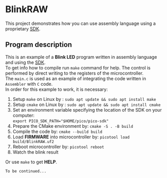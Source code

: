 BlinkRAW
========
This project demonstrates how you can use assembly language using a proprietary [SDK][picosdk].

Program description
-------------------
This is an example of a **Blink LED** program written in assembly language and using the [SDK][picosdk].  
To get info how to compile run `make` command for help.
The control is performed by direct writing to the registers of the microcontroller.  
The `main.c` is used as an example of integrating the code written in `Assembler` with `C` code.  
In order for this example to work, it is necessary:
1. Setup `make` on Linux by : `sudo apt update && sudo apt install make`
2. Setup `cmake` on Linux by : `sudo apt update && sudo apt install cmake`
3. Set an environment variable specifying the location of the SDK on your computer:  
`export PICO_SDK_PATH="$HOME/pico/pico-sdk"`
4. Prepare the CMake environment by: `cmake -S . -B build`
5. Compile the code by: `cmake --build build`
6. Load **FIRMWARE** into microcontroller by: `picotool load build/BlinkRAW.uf2`
7. Reboot microcontroller by: `picotool reboot`
8. Watch the blink result

Or use `make` to get **HELP**.

`To be continued...`

[picosdk]:https://github.com/raspberrypi/pico-sdk.git
